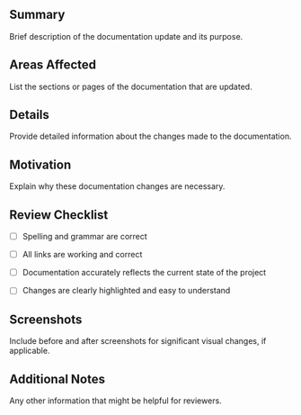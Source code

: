 ## Summary

Brief description of the documentation update and its purpose.

## Areas Affected

List the sections or pages of the documentation that are updated.

## Details

Provide detailed information about the changes made to the documentation.

## Motivation

Explain why these documentation changes are necessary.

## Review Checklist

- [ ] Spelling and grammar are correct

- [ ] All links are working and correct

- [ ] Documentation accurately reflects the current state of the project

- [ ] Changes are clearly highlighted and easy to understand

## Screenshots

Include before and after screenshots for significant visual changes, if applicable.

## Additional Notes

Any other information that might be helpful for reviewers.
